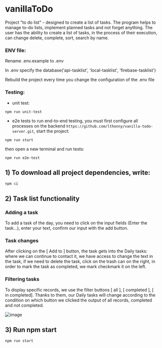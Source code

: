 # vanillaToDo

Project "to do list" - designed to create a list of tasks. The program helps to manage to-do lists, implement planned tasks and not forget anything. The user has the ability to create a list of tasks, in the process of their execution, can change delete, complete, sort, search by name.

### ENV file:

Rename .env.example to .env

In .env specify the database('api-tasklist', 'local-tasklist', 'firebase-tasklist')

Rebuild the project every time you change the configuration of the .env file

### Testing:

- unit test: 

```npm run unit-test```

- e2e tests
to run end-to-end testing, you must first configure all processes on the backend
```https://github.com/lthonny/vanilla-todo-server.git```, start the project:

```npm run start```

then open a new terminal and run tests:

```npm run e2e-test```

## 1) To download all project dependencies, write:

`npm ci`

## 2) Task list functionality

### Adding a task

To add a task of the day, you need to click on the input fields (Enter the task...), enter your text, confirm our input with the add button.

<!-- ![image](https://user-images.githubusercontent.com/58366884/121872632-2cd00a80-cd0e-11eb-99e4-de2d5fa8f2d6.png) -->

### Task changes

After clicking on the [ Add to ] button, the task gets into the Daily tasks: where we can continue to contact it, we have access to change the text in the task, if we need to delete the task, click on the trash can on the right, in order to mark the task as completed, we mark checkmark it on the left.

<!-- ![image](https://user-images.githubusercontent.com/58366884/121872835-6a349800-cd0e-11eb-8573-feacfe205b48.png) -->

### Filtering tasks

To display specific records, we use the filter buttons [ all ], [ completed ], [ in completed]. Thanks to them, our Daily tasks will change according to the condition on which button we clicked the output of all records, completed and not completed.

![image](https://user-images.githubusercontent.com/58366884/133989195-7cd1c283-deb8-4615-ae32-12c7b3948e09.png)

## 3) Run npm start

`npm run start`
